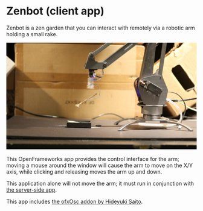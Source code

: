 # Zenbot (client app)

Zenbot is a zen garden that you can interact with remotely via a robotic arm holding a small rake.

![Zenbot](img/sideview.jpg)

This OpenFrameworks app provides the control interface for the arm; moving a mouse around the window will cause the arm to move on the X/Y axis, while clicking and releasing moves the arm up and down.

This application alone will not move the arm; it must run in conjunction with [the server-side app](https://github.com/dansakamoto/zenbot-server).

This app includes [the ofxOsc addon by Hideyuki Saito](https://github.com/hideyukisaito/ofxOsc).